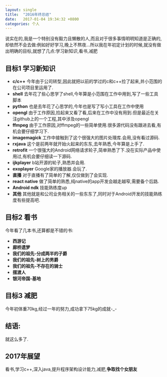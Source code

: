 ```yaml
---
layout: single
title:  "2016年终总结"
date:   2017-01-04 19:34:32 +0800
categories: 个人
---
```

说实在的,我是一个特别没有毅力且懒散的人,而且对于很多事情明明知道是正确的,却依然不会去做:例如好好学习,晚上不熬夜...所以我在年初定计划的时候,就没有做出明确的目标,就想了几点:学习新知识,看书,减肥

## 目标1 学习新知识

- **c/c++** 今年由于公司转型,因此就把以前的学过的c和c++捡了起来,并小范围的在公司项目里运用了.
- **shell** 去年花了些心思学了shell,今年算是小范围在工作中用到,写了一些工具脚本
- **python** 也是去年花了心思学的,今年也是写了写小工具在工作中使用
- **opengl** 由于工作原因,捡起来又看了看,后来在工作中没有用到.但是最近在关注github上的一个工程,其中涉及opengl
- **ffmpeg** 由于工作原因,对ffmpeg的一些简单使用.很多源代码没有跟进去看,有机会要仔细学习下.
- **imagemagick** 工作中接触到了这个很强大的图片处理库.会用,没有看过源码.
- **rxjava** 这个是前两年就开始火起来的东东,去年熟悉,今年算是上手了.
- **retrofit** 一个很强大的Android网络请求轮子,简单熟悉了下.没在实际产品中使用过,有机会要仔细读一下源码.
- **ijkplayer** b站开源的轮子,熟悉并会用.
- **exoplayer** Google家的播放器.会玩了.
- **直播** 对于直播有了简单的了解,仅仅做到了会实现.
- **react native** 做了简单的熟悉,纯native的app开发会越走越窄,需要备个后路.
- **Android ndk** 技能熟练度up
- **其他** 其他就是和公司业务相关的一些东东了,同时对于Android开发的技能熟练度有些提高吧.

## 目标2 看书
今年看了几本书,还算都是不错的书:

- **西游记**
- **廊桥遗梦**
- **我们的祖先-分成两半的子爵**
- **我们的祖先-树上的男爵**
- **我们的祖先-不存在的骑士**
- **摆渡人**
- **银河帝国-基地**

## 目标3 减肥
今年初体重70kg,经过一年的努力,成功拿下75kg的成就-_-

## 结语:
就这么多了.

## 2017年展望
看书,学习c++,深入java,提升程序架构设计能力,减肥,**争取找个女朋友**
